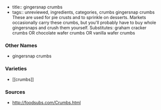 - title:: gingersnap crumbs
- tags:: unreviewed, ingredients, categories, crumbs
gingersnap crumbs These are used for pie crusts and to sprinkle on desserts. Markets occasionally carry these crumbs, but you'll probably have to buy whole gingersnaps and crush them yourself. Substitutes: graham cracker crumbs OR chocolate wafer crumbs OR vanilla wafer crumbs

### Other Names

* gingersnap crumbs

### Varieties

* [[crumbs]]

### Sources
* http://foodsubs.com/Crumbs.html

